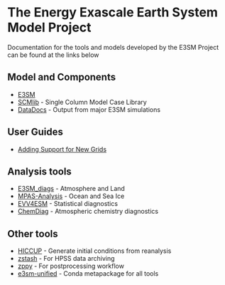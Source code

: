# The Energy Exascale Earth System Model Project

Documentation for the tools and models developed by the E3SM Project can
be found at the links below

## Model and Components

- [E3SM](https://e3sm-project.github.io/E3SM/)
- [SCMlib](https://github.com/E3SM-Project/scmlib/wiki/E3SM-Intensive-Observation-Period-Case-Library) - Single Column Model Case Library
- [DataDocs](https://e3sm-project.github.io/e3sm_data_docs/_build/html/index.html) - Output from major E3SM simulations

## User Guides

- [Adding Support for New Grids](user-guides/adding-grid-support-overview.md)

## Analysis tools

- [E3SM_diags](https://e3sm-project.github.io/e3sm_diags) -  Atmosphere and Land
- [MPAS-Analysis](https://mpas-dev.github.io/MPAS-Analysis/stable/index.html) - Ocean and Sea Ice
- [EVV4ESM](https://livvkit.github.io/evv4esm/) - Statistical diagnostics
- [ChemDiag](https://github.com/E3SM-Project/ChemDyg) - Atmospheric chemistry diagnostics

## Other tools

- [HICCUP](https://github.com/E3SM-Project/HICCUP) - Generate initial conditions from reanalysis
- [zstash](https://e3sm-project.github.io/zstash) - For HPSS data archiving
- [zppy](https://e3sm-project.github.io/zppy) - For postprocessing workflow
- [e3sm-unified](https://github.com/E3SM-Project/e3sm-unified) - Conda metapackage for all tools
